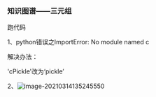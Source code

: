 ### 知识图谱——三元组

跑代码

1、python错误之ImportError: No module named c

解决办法：

'cPickle'改为‘pickle’

2、![image-20210314135245550](C:\Users\86177\AppData\Roaming\Typora\typora-user-images\image-20210314135245550.png)